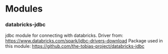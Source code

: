 # Modules

### databricks-jdbc
jdbc module for connecting with databricks. 
Driver from: https://www.databricks.com/spark/jdbc-drivers-download
Package used in this module: https://github.com/the-tobias-project/databricks-jdbc